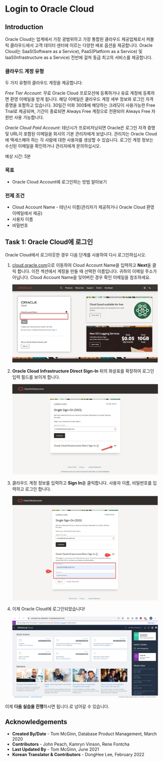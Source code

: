 # Login to Oracle Cloud

## Introduction

Oracle Cloud는 업계에서 가장 광범위하고 가장 통합된 클라우드 제공업체로서 퍼블릭 클라우드에서 고객 데이터 센터에 이르는 다양한 배포 옵션을 제공합니다. Oracle Cloud는 SaaS(Software as a Service), PaaS(Platform as a Service) 및 IaaS(Infrastructure as a Service) 전반에 걸쳐 동급 최고의 서비스를 제공합니다.

### 클라우드 계정 유형

두 가지 유형의 클라우드 계정을 제공합니다:

*Free Tier Account*: 무료 Oracle Cloud 프로모션에 등록하거나 유료 계정에 등록하면 환영 이메일을 받게 됩니다. 해당 이메일은 클라우드 계정 세부 정보와 로그인 자격 증명을 포함하고 있습니다. 30일간 미화 300$에 해당하는 크레딧이 사용가능한 Free Trial로 제공되며, 기간이 종료되면 Always Free 계정으로 전환되어 Always Free 자원만 사용 가능합니다.

*Oracle Cloud Paid Account*: 테넌시가 프로비저닝되면 Oracle은 로그인 자격 증명 및 URL이 포함된 이메일을 회사의 기본 관리자에게 보냅니다. 관리자는 Oracle Cloud에 액세스해야 하는 각 사람에 대한 사용자를 생성할 수 있습니다. 로그인 계정 정보는 수신된 이메일을 확인하거나 관리자에게 문의하십시오.

예상 시간: 5분

### 목표

- Oracle Cloud Account에 로그인하는 방법 알아보기

### 전제 조건

- Cloud Account Name - 테넌시 이름(관리자가 제공하거나 Oracle Cloud 환영 이메일에서 제공)
- 사용자 이름
- 비밀번호

## **Task 1**:  Oracle Cloud에 로그인

Oracle Cloud에서 로그아웃한 경우 다음 단계를 사용하여 다시 로그인하십시오.

1. [cloud.oracle.com](https://cloud.oracle.com)으로 이동하여 Cloud Account Name을 입력하고 **Next**을 클릭 합니다. 이전 섹션에서 계정을 만들 때 선택한 이름입니다. 귀하의 이메일 주소가 아닙니다. Cloud Account Name을 잊어버린 경우 확인 이메일을 참조하세요.

    ![cloud.oracle.com](images/cloud-oracle.png " ")

2. **Oracle Cloud Infrastructure Direct Sign-In** 뒤의 화살표를 확장하여 로그인 입력 필드를 보이게 합니다.

    ![Sign In](images/oci-signin.png " ")

3. 클라우드 계정 정보를 입력하고 **Sign In**을 클릭합니다. 사용자 이름, 비밀번호를 입력하고 로그인 합니다.

    ![Direct Sign In](images/oci-direct-signin.png " ")

4. 이제 Oracle Cloud에 로그인되었습니다!

    ![Console Home](images/oci-console-home-page.png " ")

이제 **다음 실습을 진행**하시면 됩니다.로 넘어갈 수 있습니다.

## Acknowledgements

- **Created By/Date** - Tom McGinn, Database Product Management, March 2020
- **Contributors** - John Peach, Kamryn Vinson, Rene Fontcha
- **Last Updated By** - Tom McGinn, June 2021
- **Korean Translator & Contributors** - DongHee Lee, February 2022
